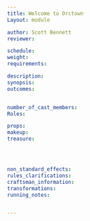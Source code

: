 ```yaml
---
title: Welcome to Orctown
Layout: module

author: Scott Bennett 
reviewer: 

schedule:
weight: 
requirements: 

description:
synopsis:   
outcomes: 


number_of_cast_members: 
Roles: 

props: 
makeup: 
treasure: 




non_standard_effects: 
rules_clarifications: 
craftsman_information: 
transformations: 
running_notes: 


---
```

